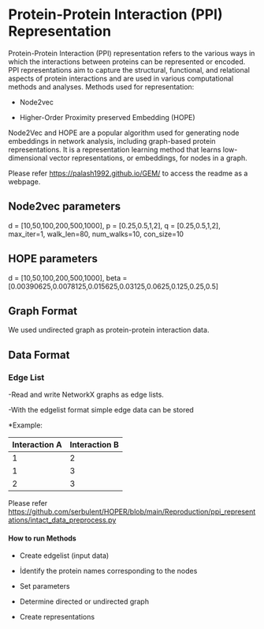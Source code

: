 # Protein-Protein Interaction (PPI) Representation

Protein-Protein Interaction (PPI) representation refers to the various ways in which the interactions between proteins can be represented or encoded. PPI representations aim to capture the structural, functional, and relational aspects of protein interactions and are used in various computational methods and analyses.
Methods used for representation:

* Node2vec

* Higher-Order Proximity preserved Embedding (HOPE)

Node2Vec and HOPE are a popular algorithm used for generating node embeddings in network analysis, including graph-based protein representations. It is a representation learning method that learns low-dimensional vector representations, or embeddings, for nodes in a graph.

Please refer https://palash1992.github.io/GEM/ to access the readme as a webpage.

## Node2vec parameters

d = [10,50,100,200,500,1000],
p = [0.25,0.5,1,2],
q = [0.25,0.5,1,2],
max_iter=1,
walk_len=80,
num_walks=10,
con_size=10

## HOPE parameters

d = [10,50,100,200,500,1000],
beta = [0.00390625,0.0078125,0.015625,0.03125,0.0625,0.125,0.25,0.5]

## Graph Format
We used undirected graph as protein-protein interaction data.

## Data Format
### Edge List
-Read and write NetworkX graphs as edge lists.

-With the edgelist format simple edge data can be stored

*Example:
 
|Interaction A|Interaction B|
| ------------| ------------|
|       1     |        2    |
|       1     |        3    |
|       2     |        3    |


Please refer https://github.com/serbulent/HOPER/blob/main/Reproduction/ppi_representations/intact_data_preprocess.py 

#### How to run Methods

* Create edgelist (input data)

* İdentify the protein names corresponding to the nodes

* Set parameters

* Determine directed or undirected graph

* Create representations



